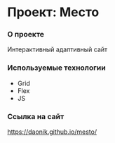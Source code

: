 # Проект: Место

### О проекте

Интерактивный адаптивный сайт

### Используемые технологии

* Grid
* Flex
* JS

### Ссылка на сайт
https://daonik.github.io/mesto/
